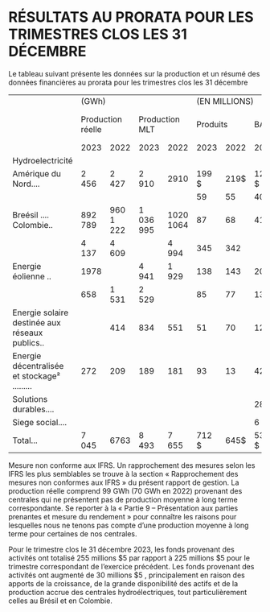 # RÉSULTATS AU PRORATA POUR LES TRIMESTRES CLOS LES 31 DÉCEMBRE  

Le tableau suivant présente les données sur la production et un résumé des données financières au prorata pour les trimestres clos les 31 décembre   


<html><body><table><tr><td></td><td colspan="4">(GWh)</td><td colspan="6">(EN MILLIONS)</td></tr><tr><td></td><td colspan="2">Production réelle</td><td colspan="2">Production MLT</td><td colspan="2">Produits</td><td colspan="2">BAIIA ajustél</td><td colspan="2">Fonds provenant des activites</td></tr><tr><td></td><td>2023</td><td>2022</td><td>2023</td><td>2022</td><td>2023</td><td>2022</td><td>2023</td><td>2022</td><td>2023</td><td>2022</td></tr><tr><td>Hydroelectricité</td><td></td><td></td><td></td><td></td><td></td><td></td><td></td><td></td><td></td><td></td></tr><tr><td>Amérique du Nord....</td><td>2 456</td><td>2 427</td><td>2 910</td><td>2910</td><td>199 $</td><td>219$</td><td>121 $</td><td>131 $</td><td>55 $</td><td>87$</td></tr><tr><td></td><td></td><td></td><td></td><td></td><td>59</td><td>55</td><td>40</td><td>40</td><td>34</td><td>38</td></tr><tr><td>Breésil .... Colombie..</td><td>892 789</td><td>960 1 222</td><td>1 036 995</td><td>1020 1064</td><td>87</td><td>68</td><td>41</td><td>58</td><td>16</td><td>33</td></tr><tr><td></td><td>4 137</td><td>4 609</td><td></td><td>4 994</td><td>345</td><td>342</td><td></td><td>229</td><td>105</td><td>158</td></tr><tr><td>Energie éolienne ..</td><td>1978</td><td></td><td>4 941</td><td>1 929</td><td>138</td><td>143</td><td>202</td><td></td><td>103</td><td></td></tr><tr><td></td><td>658</td><td>1 531</td><td>2 529</td><td></td><td>85</td><td>77</td><td>131</td><td>124</td><td>93</td><td>97</td></tr><tr><td>Energie solaire destinée aux réseaux publics..</td><td></td><td>414</td><td>834</td><td>551</td><td>51</td><td>70</td><td>121</td><td>54</td><td></td><td>29</td></tr><tr><td>Energie décentralisée et stockage² .........</td><td>272</td><td>209</td><td>189</td><td>181</td><td>93</td><td>13</td><td>42</td><td>48</td><td>26 22</td><td>35 1</td></tr><tr><td>Solutions durables....</td><td></td><td></td><td></td><td></td><td></td><td></td><td>28</td><td>2</td><td></td><td></td></tr><tr><td>Siege social....</td><td></td><td></td><td></td><td></td><td></td><td></td><td>6</td><td>4</td><td>(94)</td><td>(95)</td></tr><tr><td>Total...</td><td>7 045</td><td>6763</td><td>8 493</td><td>7 655</td><td>712 $</td><td>645$</td><td>530 $</td><td>461 $</td><td>255 $</td><td>225 $</td></tr></table></body></html>  

Mesure non conforme aux IFRS. Un rapprochement des mesures selon les IFRS les plus semblables se trouve à la section « Rapprochement des mesures non conformes aux IFRS » du présent rapport de gestion. La production réelle comprend 99 GWh (70 GWh en 2022) provenant des centrales qui ne présentent pas de production moyenne à long terme correspondante. Se reporter à la « Partie 9 – Présentation aux parties prenantes et mesure du rendement » pour connaître les raisons pour lesquelles nous ne tenons pas compte d’une production moyenne à long terme pour certaines de nos centrales.  

Pour le trimestre clos le 31 décembre 2023, les fonds provenant des activités ont totalisé 255 millions $\$ 5$ par rapport à 225 millions $\$ 5$ pour le trimestre correspondant de l’exercice précédent. Les fonds provenant des activités ont augmenté de 30 millions $\$ 5$ , principalement en raison des apports de la croissance, de la grande disponibilité des actifs et de la production accrue des centrales hydroélectriques, tout particulièrement celles au Brésil et en Colombie.  